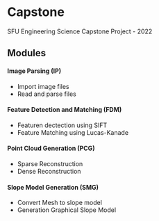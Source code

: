 # Capstone
SFU Engineering Science Capstone Project - 2022

## Modules
#### Image Parsing (IP)
* Import image files
* Read and parse files

#### Feature Detection and Matching (FDM)
* Featuren dectection using SIFT
* Feature Matching using Lucas-Kanade

#### Point Cloud Generation (PCG)
* Sparse Reconstruction
* Dense Reconstruction

#### Slope Model Generation (SMG)
* Convert Mesh to slope model
* Generation Graphical Slope Model



